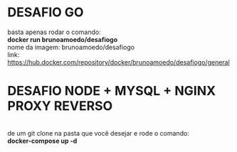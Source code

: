 # DESAFIO GO 
basta apenas rodar o comando: 
<br>
<b>docker run brunoamoedo/desafiogo</b>
<br>
nome da imagem: brunoamoedo/desafiogo 
<br>
link: https://hub.docker.com/repository/docker/brunoamoedo/desafiogo/general 

# DESAFIO NODE + MYSQL + NGINX PROXY REVERSO 
<br>
de um git clone na pasta que você desejar e rode o comando:
<br>
<b>docker-compose up -d</b> 
